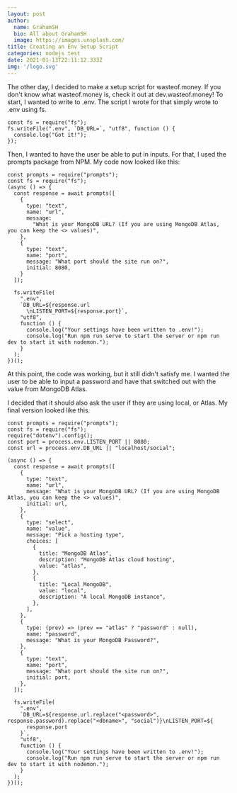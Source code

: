 ```yaml
---
layout: post
author:
  name: GrahamSH
  bio: All about GrahamSH
  image: https://images.unsplash.com/
title: Creating an Env Setup Script
categories: nodejs test
date: 2021-01-13T22:11:12.333Z
img: '/logo.svg'
---
```


The other day, I decided to make a setup script for wasteof.money. If you don't know what wasteof.money is, check it out at dev.wasteof.money!
To start, I wanted to write to .env. The script I wrote for that simply wrote to .env using fs.

```js[env.js]
const fs = require("fs");
fs.writeFile(".env", `DB_URL=`, "utf8", function () {
  console.log("Got it!");
});
```

Then, I wanted to have the user be able to put in inputs. For that, I used the prompts package from NPM. My code now looked like this:

```js[env.js]
const prompts = require("prompts");
const fs = require("fs");
(async () => {
  const response = await prompts([
    {
      type: "text",
      name: "url",
      message:
        "What is your MongoDB URL? (If you are using MongoDB Atlas, you can keep the <> values)",
    },
    {
      type: "text",
      name: "port",
      message: "What port should the site run on?",
      initial: 8080,
    }
  ]);

  fs.writeFile(
    ".env",
    `DB_URL=${response.url
      \nLISTEN_PORT=${response.port}`,
    "utf8",
    function () {
      console.log("Your settings have been written to .env!");
      console.log("Run npm run serve to start the server or npm run dev to start it with nodemon.");
    }
  );
})();
```

At this point, the code was working, but it still didn't satisfy me. I wanted the user to be able to input a password and have that switched out with the <password> value from MongoDB Atlas.

I decided that it should also ask the user if they are using local, or Atlas. My final version looked like this.

```js[env.js]
const prompts = require("prompts");
const fs = require("fs");
require("dotenv").config();
const port = process.env.LISTEN_PORT || 8080;
const url = process.env.DB_URL || "localhost/social";

(async () => {
  const response = await prompts([
    {
      type: "text",
      name: "url",
      message: "What is your MongoDB URL? (If you are using MongoDB Atlas, you can keep the <> values)",
      initial: url,
    },
    {
      type: "select",
      name: "value",
      message: "Pick a hosting type",
      choices: [
        {
          title: "MongoDB Atlas",
          description: "MongoDB Atlas cloud hosting",
          value: "atlas",
        },
        {
          title: "Local MongoDB",
          value: "local",
          description: "A local MongoDB instance",
        },
      ],
    },
    {
      type: (prev) => (prev == "atlas" ? "password" : null),
      name: "password",
      message: "What is your MongoDB Password?",
    },
    {
      type: "text",
      name: "port",
      message: "What port should the site run on?",
      initial: port,
    },
  ]);

  fs.writeFile(
    ".env",
    `DB_URL=${response.url.replace("<password>", response.password).replace("<dbname>", "social")}\nLISTEN_PORT=${
      response.port
    }`,
    "utf8",
    function () {
      console.log("Your settings have been written to .env!");
      console.log("Run npm run serve to start the server or npm run dev to start it with nodemon.");
    }
  );
})();
```

